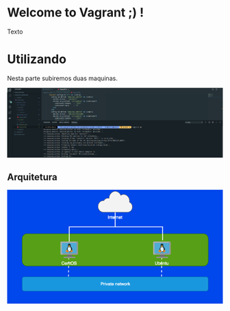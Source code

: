 # Welcome to Vagrant ;) !

Texto

# Utilizando

Nesta parte subiremos duas maquinas.

![](../../../.images/img2.png)

## Arquitetura

![](../../../.images/basico3/img01.png)